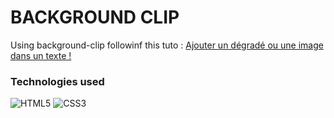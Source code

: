 # BACKGROUND CLIP

Using background-clip followinf this tuto : [Ajouter un dégradé ou une image dans un texte !](https://youtu.be/-7wbgtdcD_A)

### Technologies used

![HTML5](https://img.shields.io/badge/html5-%23E34F26.svg?style=for-the-badge&logo=html5&logoColor=white)
![CSS3](https://img.shields.io/badge/css3-%231572B6.svg?style=for-the-badge&logo=css3&logoColor=white)